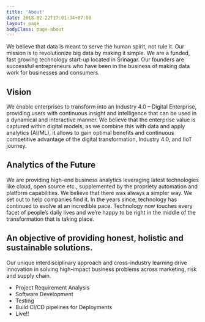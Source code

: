 ```yaml
---
title: 'About'
date: 2018-02-22T17:01:34+07:00
layout: page
bodyClass: page-about
---
```


We believe that data is meant to serve the human spirit, not rule it. Our mission is to revolutionize big data by making it simple. We are a funded, fast growing technology start-up located in Srinagar. Our founders are successful entrepreneurs who have been in the business of making data work for businesses and consumers.

## Vision
We enable enterprises to transform into an Industry 4.0 – Digital Enterprise, providing users with continuous insight and intelligence that can be used in a dynamical and interactive manner. We believe that the enterprise value is captured within digital models, as we combine this with data and apply analytics (AI/ML), it allows to gain optimal benefits and continuous competitive advantage of the digital transformation, Industry 4.0, and IIoT journey.

## Analytics of the Future

We are providing high-end business analytics leveraging latest technologies like cloud, open source etc., supplemented by the propriety automation and platform capabilities. We believe that there was always a simpler way. We set out to help companies find it. In the years since, technology has continued to evolve at an incredible pace. Technology now touches every facet of people’s daily lives and we’re happy to be right in the middle of the transformation that is taking place.


## An objective of providing honest, holistic and sustainable solutions.

Our unique interdisciplinary approach and cross-industry learning drive innovation in solving high-impact business problems across marketing, risk and supply chain.

- Project Requirement Analysis
- Software Development
- Testing
- Build CI/CD pipelines for Deployments
- Live!!



